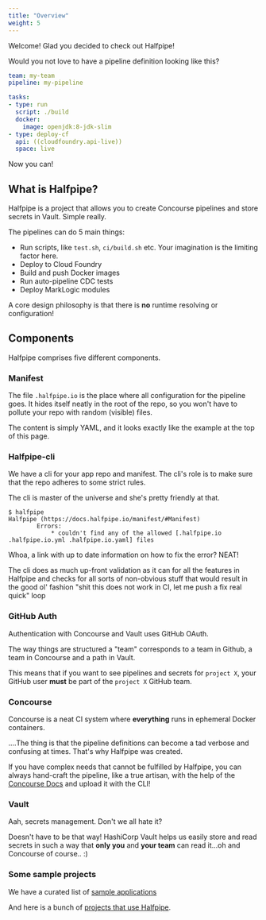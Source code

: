 ```yaml
---
title: "Overview"
weight: 5
---
```


Welcome! Glad you decided to check out Halfpipe!

Would you not love to have a pipeline definition looking like this?

```yaml
team: my-team
pipeline: my-pipeline

tasks:
- type: run
  script: ./build
  docker:
    image: openjdk:8-jdk-slim
- type: deploy-cf
  api: ((cloudfoundry.api-live))
  space: live
```

Now you can!

## What is Halfpipe?

Halfpipe is a project that allows you to create Concourse pipelines and store secrets in Vault. Simple really.

The pipelines can do 5 main things:

* Run scripts, like `test.sh`, `ci/build.sh` etc. Your imagination is the limiting factor here.
* Deploy to Cloud Foundry
* Build and push Docker images
* Run auto-pipeline CDC tests
* Deploy MarkLogic modules

A core design philosophy is that there is **no** runtime resolving or configuration!

## Components

Halfpipe comprises five different components.

### Manifest

The file `.halfpipe.io` is the place where all configuration for the pipeline goes. It hides itself neatly in the root of the repo, so you won't have to pollute your repo with random (visible) files.

The content is simply YAML, and it looks exactly like the example at the top of this page.

### Halfpipe-cli

We have a cli for your app repo and manifest. The cli's role is to make sure that the repo adheres to some strict rules.

The cli is master of the universe and she's pretty friendly at that.

```text
$ halfpipe
Halfpipe (https://docs.halfpipe.io/manifest/#Manifest)
        Errors:
	        * couldn't find any of the allowed [.halfpipe.io .halfpipe.io.yml .halfpipe.io.yaml] files
```

Whoa, a link with up to date information on how to fix the error? NEAT!

The cli does as much up-front validation as it can for all the features in Halfpipe and checks for all sorts of non-obvious stuff that would result in the good ol' fashion "shit this does not work in CI, let me push a fix real quick" loop

### GitHub Auth

Authentication with Concourse and Vault uses GitHub OAuth.

The way things are structured a "team" corresponds to a team in Github, a team in Concourse and a path in Vault.

This means that if you want to see pipelines and secrets for `project X`, your GitHub user **must** be part of the `project X` GitHub team.

### Concourse

Concourse is a neat CI system where **everything** runs in ephemeral Docker containers.

....The thing is that the pipeline definitions can become a tad verbose and confusing at times. That's why Halfpipe was created.

If you have complex needs that cannot be fulfilled by Halfpipe, you can always hand-craft the pipeline, like a true artisan, with the help of the [Concourse Docs](https://concourse-ci.org/) and upload it with the CLI!

### Vault

Aah, secrets management. Don't we all hate it?

Doesn't have to be that way! HashiCorp Vault helps us easily store and read secrets in such a way that **only you** and **your team** can read it...oh and Concourse of course.. :)

### Some sample projects
We have a curated list of [sample applications](https://github.com/springernature/halfpipe-examples)

And here is a bunch of [projects that use Halfpipe](https://github.com/search?q=org%3Aspringernature+filename%3A.halfpipe&type=Code).
